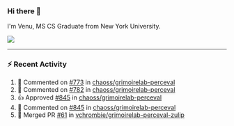 ### Hi there 👋

I'm Venu, MS CS Graduate from New York University.


![](https://komarev.com/ghpvc/?username=vchrombie&label=👀)

---

### :zap: Recent Activity

<!--RECENT_ACTIVITY:start-->
1. 💬 Commented on [#773](https://github.com/chaoss/grimoirelab-perceval/pull/773#issuecomment-2310237471) in [chaoss/grimoirelab-perceval](https://github.com/chaoss/grimoirelab-perceval)
2. 💬 Commented on [#782](https://github.com/chaoss/grimoirelab-perceval/issues/782#issuecomment-2302568156) in [chaoss/grimoirelab-perceval](https://github.com/chaoss/grimoirelab-perceval)
3. 👍 Approved [#845](https://github.com/chaoss/grimoirelab-perceval/pull/845#pullrequestreview-2248453213) in [chaoss/grimoirelab-perceval](https://github.com/chaoss/grimoirelab-perceval)
4. 💬 Commented on [#845](https://github.com/chaoss/grimoirelab-perceval/pull/845#issuecomment-2288592336) in [chaoss/grimoirelab-perceval](https://github.com/chaoss/grimoirelab-perceval)
5. 🎉 Merged PR [#61](https://github.com/vchrombie/grimoirelab-perceval-zulip/pull/61) in [vchrombie/grimoirelab-perceval-zulip](https://github.com/vchrombie/grimoirelab-perceval-zulip)
<!--RECENT_ACTIVITY:end-->

<!--
**vchrombie/vchrombie** is a ✨ _special_ ✨ repository because its `README.md` (this file) appears on your GitHub profile.

Here are some ideas to get you started:

- 🔭 I’m currently working on ...
- 🌱 I’m currently learning ...
- 👯 I’m looking to collaborate on ...
- 🤔 I’m looking for help with ...
- 💬 Ask me about ...
- 📫 How to reach me: ...
- 😄 Pronouns: ...
- ⚡ Fun fact: ...
-->
